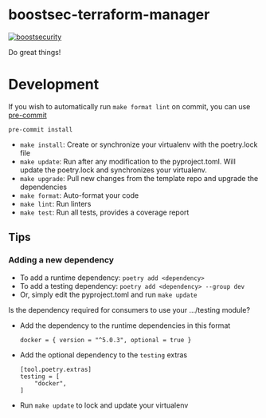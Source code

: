 # boostsec-terraform-manager

[![boostsecurity](https://api.boostsecurity.io/badges/6iuLhp-GUQuI2XQr/boostsecurityio/boostsec-terraform-manager)](https://api.boostsecurity.io/badges/6iuLhp-GUQuI2XQr/boostsecurityio/boostsec-terraform-manager/details)

Do great things!

# Development

If you wish to automatically run `make format lint` on commit, you can use [pre-commit](https://pre-commit.com/)
```
pre-commit install
```

- `make install`: Create or synchronize your virtualenv with the poetry.lock file
- `make update`: Run after any modification to the pyproject.toml.  Will update the poetry.lock and synchronizes your virtualenv.
- `make upgrade`: Pull new changes from the template repo and upgrade the dependencies
- `make format`: Auto-format your code
- `make lint`: Run linters
- `make test`: Run all tests, provides a coverage report

## Tips

### Adding a new dependency

- To add a runtime dependency: `poetry add <dependency>`
- To add a testing dependency: `poetry add <dependency> --group dev`
- Or, simply edit the pyproject.toml and run `make update`

Is the dependency required for consumers to use your .../testing module?

- Add the dependency to the runtime dependencies in this format
  ```
  docker = { version = "^5.0.3", optional = true }
  ```
- Add the optional dependency to the `testing` extras
  ```
  [tool.poetry.extras]
  testing = [
      "docker",
  ]
  ```
- Run `make update` to lock and update your virtualenv
